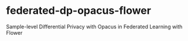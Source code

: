 # federated-dp-opacus-flower
Sample-level Differential Privacy with Opacus in Federated Learning with Flower
